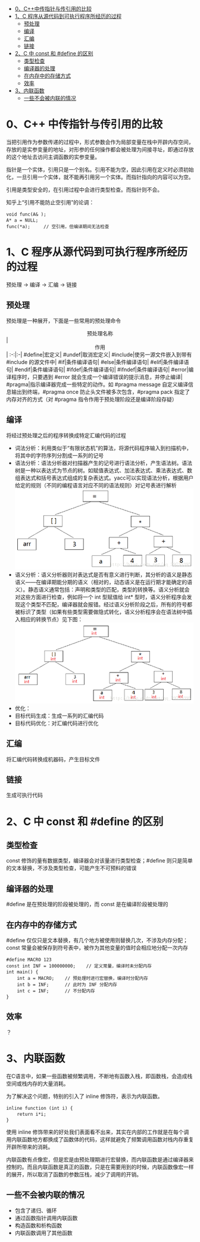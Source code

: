 - [0、C++中传指针与传引用的比较](#0c中传指针与传引用的比较)
- [1、C 程序从源代码到可执行程序所经历的过程](#1c-程序从源代码到可执行程序所经历的过程)
  - [预处理](#预处理)
  - [编译](#编译)
  - [汇编](#汇编)
  - [链接](#链接)
- [2、C 中 const 和 #define 的区别](#2c-中-const-和-define-的区别)
  - [类型检查](#类型检查)
  - [编译器的处理](#编译器的处理)
  - [在内存中的存储方式](#在内存中的存储方式)
  - [效率](#效率)
- [3、内联函数](#3内联函数)
  - [一些不会被内联的情况](#一些不会被内联的情况)
# 0、C++ 中传指针与传引用的比较
当把引用作为参数传递的过程中，形式参数会作为局部变量在栈中开辟内存空间，存放的是实参变量的地址，对形参的任何操作都会被处理为间接寻址，即通过存放的这个地址去访问主调函数的实参变量。

指针是一个实体，引用只是一个别名。引用不能为空，因此引用在定义时必须初始化，一旦引用一个实体，就不能再引用另一个实体。而指针指向的内容可以为空。

引用是类型安全的，在引用过程中会进行类型检查。而指针则不会。

知乎上“引用不能防止空引用”的论调：
```
void func(A& );
A* a = NULL;
func(*a);     // 空引用，但编译期间无法检查
```

# 1、C 程序从源代码到可执行程序所经历的过程
预处理 -> 编译 -> 汇编 -> 链接

## 预处理
预处理是一种展开，下面是一些常用的预处理命令

 <center>预处理名称</center> | <center>作用</center> | 
:-:|:-|
#define|宏定义|
#undef|取消宏定义|
#include|使另一源文件嵌入到带有 #include 的源文件中|
#if|条件编译语句|
#else|条件编译语句|
#elif|条件编译语句|
#endif|条件编译语句|
#ifdef|条件编译语句|
#ifndef|条件编译语句|
#error|编译程序时，只要遇到 #error 就会生成一个编译错误的提示消息，并停止编译|
#pragma|指示编译器完成一些特定的动作。如 #pragma message 自定义编译信息输出到终端，#pragma once 防止头文件被多次包含，#pragma pack 指定了内存对齐的方式（对 #pragma 指令作用于预处理阶段还是编译阶段存疑）

## 编译
将经过预处理之后的程序转换成特定汇编代码的过程
* 词法分析：利用类似于“有限状态机”的算法，将源代码程序输入到扫描机中，将其中的字符序列分割成一系列的记号
* 语法分析：语法分析器对扫描器产生的记号进行语法分析，产生语法树。语法树是一种以表达式为节点的树。如赋值表达式、加法表达式、乘法表达式、数组表达式和括号表达式组成的复杂表达式。yacc可以实现语法分析，根据用户给定的规则（不同的编程语言对应不同的语法规则）对记号表进行解析
![avatar](markdown-pics/C语法分析.png)
* 语义分析：语义分析器则对表达式是否有意义进行判断，其分析的语义是静态语义——在编译期能分期的语义（相对的，动态语义是在运行期才能确定的语义）。静态语义通常包括：声明和类型的匹配，类型的转换等。语义分析就会对这些方面进行检查，例如将一个 int 型赋值给 int* 型时，语义分析程序会发现这个类型不匹配，编译器就会报错。经过语义分析阶段之后，所有的符号都被标识了类型（如果有些类型需要做隐式转化，语义分析程序会在语法树中插入相应的转换节点）见下图：  
![avatar](markdown-pics/C语义分析.png)
* 优化：
* 目标代码生成：生成一系列的汇编代码
* 目标代码优化：对汇编代码进行优化

## 汇编
将汇编代码转换成机器码，产生目标文件

## 链接
生成可执行代码

# 2、C 中 const 和 #define 的区别
## 类型检查
const 修饰的量有数据类型，编译器会对该量进行类型检查；#define 则只是简单的文本替换，不涉及类型检查，可能产生不可预料的错误

## 编译器的处理
#define 是在预处理的阶段被处理的，而 const 是在编译阶段被处理的

## 在内存中的存储方式
#define 仅仅只是文本替换，有几个地方被使用则替换几次，不涉及内存分配；const 常量会被保存到符号表中，被作为其他变量的值时会相应地分配一次内存
```
#define MACRO 123
const int INF = 100000000;    // 定义常量，编译时未分配内存
int main() {
    int a = MACRO;    // 预处理时进行宏替换，编译时分配内存
    int b = INF;      // 此时为 INF 分配内存
    int c = INF;      // 不分配内存
}
```

## 效率
？

# 3、内联函数
在C语言中，如果一些函数被频繁调用，不断地有函数入栈，即函数栈，会造成栈空间或栈内存的大量消耗。

为了解决这个问题，特别的引入了 inline 修饰符，表示为内联函数。

```
inline function (int i) {
    return i*i;
}
```

使用 inline 修饰带来的好处我们表面看不出来，其实在内部的工作就是在每个调用内联函数地方都换成了函数体的代码，这样就避免了频繁调用函数对栈内存重复开辟所带来的消耗。

内联函数有点像宏，但是宏是由预处理期进行宏替换，而内联函数是通过编译器来控制的。而且内联函数是真正的函数，只是在需要用到的时候，内联函数像宏一样的展开，所以取消了函数的参数压栈，减少了调用的开销。

## 一些不会被内联的情况
* 包含了递归、循环
* 通过函数指针调用内联函数
* 构造函数和析构函数
* 内联函数调用了其他函数